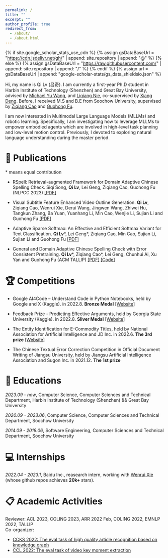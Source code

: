 ```yaml
---
permalink: /
title: ""
excerpt: ""
author_profile: true
redirect_from: 
  - /about/
  - /about.html
---
```


{% if site.google_scholar_stats_use_cdn %}
{% assign gsDataBaseUrl = "https://cdn.jsdelivr.net/gh/" | append: site.repository | append: "@" %}
{% else %}
{% assign gsDataBaseUrl = "https://raw.githubusercontent.com/" | append: site.repository | append: "/" %}
{% endif %}
{% assign url = gsDataBaseUrl | append: "google-scholar-stats/gs_data_shieldsio.json" %}

<span class='anchor' id='about-me'></span>

Hi, my name is Qi Lv (吕奇). I am currently a first-year Ph.D student in Harbin Institute of Technology (Shenzhen) and Great Bay University, advised by [Michael Yu Wang](https://scholar.google.com/citations?hl=zh-CN&user=Oo7c22wAAAAJ), and [Liqiang Nie](https://liqiangnie.github.io/index.html), co-supervised by [Xiang Deng](https://xiang-deng-dl.github.io/). Before, I received M.S and B.E from Soochow University, supervised by [Ziqiang Cao](https://scholar.google.com/citations?user=06ITfcEAAAAJ&hl=zh-CN) and [Guohong Fu](https://openreview.net/profile?id=~Guohong_Fu1).

I am now interested in Multimodal Large Language Models (MLLMs) and robotic learning. Specifically, I am investigating how to leverage MLLMs to empower embodied agents which are involved in high-level task planning and low-level motion control. Previously, I devoted to exploring natural language understanding during the master period.

# 📝 Publications 
\* means equal contribution

- RSpell: Retrieval-augmented Framework for Domain Adaptive Chinese Spelling Check.
Siqi Song, **Qi Lv**, Lei Geng, Ziqiang Cao, Guohong Fu (NLPCC 2023) [\[PDF\]](https://link.springer.com/chapter/10.1007/978-3-031-44693-1_43)

- Visual Subtitle Feature Enhanced Video Outline Generation.
**Qi Lv**, Ziqiang Cao, Wenrui Xie, Derui Wang, Jingwen Wang, Zhiwei Hu, Tangkun Zhang, Ba Yuan, Yuanhang Li, Min Cao, Wenjie Li, Sujian Li and Guohong Fu [\[PDF\]](https://arxiv.org/abs/2208.11307)

- Adaptive Sparse Softmax: An Effective and Efficient Softmax Variant for Text Classification.
**Qi Lv**\*, Lei Geng\*, Ziqiang Cao, Min Cao, Sujian Li, Sujian Li and Guohong Fu [\[PDF\]](http://https://openreview.net/forum?id=5cio7DSIXLQ)

- General and Domain Adaptive Chinese Spelling Check with Error Consistent Pretraining.
**Qi Lv**\*, Ziqiang Cao\*, Lei Geng, Chunhui Ai, Xu Yan and Guohong Fu (ACM TALLIP) [\[PDF\]](https://arxiv.org/abs/2203.10929) [\[Code\]](https://github.com/Aopolin-Lv/ECSpell)


# 🏆 Competitions
- Google AI4Code – Understand Code in Python Notebooks, held by Google and X (Kaggle). in 2022.8. **Bronze Medal** [\[Website\]](https://www.kaggle.com/competitions/AI4Code)

- Feedback Prize - Predicting Effective Arguments, held by Georgia State University (Kaggle). in 2022.8. **Sliver Medal** [\[Website\]](https://www.kaggle.com/competitions/feedback-prize-effectiveness/overview)

- The Entity Identification for E-Commodity Titles, held by National Association for Artificial Intelligence and JD Inc. in 2022.6. **The 3rd prize** [\[Website\]](https://www.heywhale.com/home/competition/620b34ed28270b0017b823ad/content)

- The Chinese Textual Error Correction Competition in Official Document Writing of Jiangsu University, held by Jiangsu Artificial Intelligence Association and Sugon Inc. in 2021.12. **The 1st prize**

# 📖 Educations
*2023.09 - now*, Computer Science, Computer Sciences and Technical Department, Harbin Institute of Technology (Shenzhen) && Great Bay University

*2020.09 - 2023.06*, Computer Science, Computer Sciences and Technical Department, Soochow University

*2014.09 - 2018.06*, Software Engineering, Computer Sciences and Technical Department, Soochow University

# 💻 Internships
*2022.04 - 2023.1*, Baidu Inc., reasearch intern, working with [Wenrui Xie](https://github.com/datawhalechina/pumpkin-book) (whose github repos achieves **20k+** stars).

# 📋 Academic Activities
Reviewer: ACL 2023, COLING 2023, ARR 2022 Feb, COLING 2022, EMNLP 2022, TALLIP  
Co-organizer: 
  - [CCKS 2022: The eval task of high quality article recognition based on knowledge graph](https://aistudio.baidu.com/aistudio/competition/detail/255/0/submit-result)
  - [CCL 2022: The eval task of video key moment extraction](https://aistudio.baidu.com/aistudio/competition/detail/304/0/introduction)
